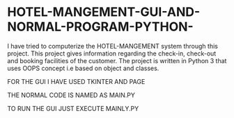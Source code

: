# HOTEL-MANGEMENT-GUI-AND-NORMAL-PROGRAM-PYTHON-
I have tried to computerize the HOTEL-MANGEMENT system through this project.
This project gives information regarding the check-in, check-out and booking facilities of the customer.
The project is written in Python 3 that uses OOPS concept i.e based on object and classes.

FOR THE GUI I HAVE USED TKINTER AND PAGE

THE NORMAL CODE IS NAMED AS MAIN.PY

TO RUN THE GUI JUST EXECUTE MAINLY.PY
